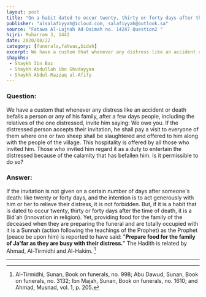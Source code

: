 ```yaml
---
layout: post
title: "On a habit dated to occur twenty, thirty or forty days after the time of death"
publisher: "alsalafiyyah@icloud.com, salafiyyah@outlook.sa"
source: "Fatawa Al-Lajnah Ad-Daimah no. 14247 Question2 "
hijri: Muharram 3, 1442
date: 2020/08/22
category: [funerals,fatwas,bidah]
excerpt: We have a custom that whenever any distress like an accident or death befalls a person or any of his family.
shaykhs: 
 - Shaykh Ibn Baz
 - Shaykh Abdullah ibn Ghudayyan
 - Shaykh Abdul-Razzaq al-Afify
---
```


### Question: 
We have a custom that whenever any distress like an accident or death befalls a person or any of his family, after a few days people, including the relatives of the one distressed, invite him saying: We owe you. If the distressed person accepts their invitation, he shall pay a visit to everyone of them where one or two sheep shall be slaughtered and offered to him along with the people of the village. This hospitality is offered by all those who invited him. Those who invited him regard it as a duty to entertain the distressed because of the calamity that has befallen him. Is it permissible to do so?

### Answer: 
If the invitation is not given on a certain number of days after someone's death: like twenty or forty days, and the intention is to act generously with him or her to relieve their distress, it is not forbidden. But, if it is a habit that is dated to occur twenty, thirty or forty days after the time of death, it is a Bid`ah (innovation in religion). Yet, providing food for the family of the deceased when they are preparing the funeral and are totally occupied with it is a Sunnah (action following the teachings of the Prophet) as the Prophet (peace be upon him) is reported to have said: "**Prepare food for the family of Ja'far as they are busy with their distress.**" The Hadith is related by Ahmad, Al-Tirmidhi and Al-Hakim. [^1]

---

[^1]: Al-Tirmidhi, Sunan, Book on funerals, no. 998; Abu Dawud, Sunan, Book on funerals, no. 3132; Ibn Majah, Sunan, Book on funerals, no. 1610; and Ahmad, Musnad, vol. 1, p. 205.
